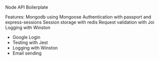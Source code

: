 Node API Boilerplate

Features:
  Mongodb using Mongoose
  Authentication with passport and express-sessions
  Session storage with redis
  Request validation with Joi
  Logging with Winston


- Google Login
- Testing with Jest
- Logging with Winston
- Email sending
